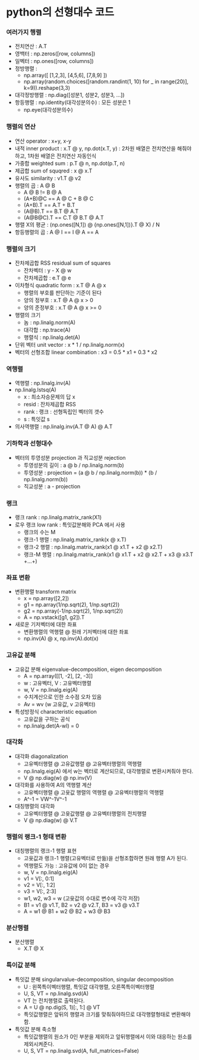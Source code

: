 # python의 선형대수 코드

### 여러가지 행렬

- 전치연산 : A.T
- 영백터 : np.zeros([row, columns])
- 일벡터 : np.ones([row, columns])
- 정방행렬 :
    - np.array([
    [1,2,3],
    [4,5,6],
    [7,8,9]
])
    - np.array(random.choices([random.randint(1, 10) for _ in range(20)], k=9)).reshape(3,3)
- 대각정방행렬 : np.diag([성분1, 성분2, 성분3, ...])
- 항등행렬 : np.identity(대각성분의수) : 모든 성분은 1
    - np.eye(대각성분의수)

### 행렬의 연산
- 연산 operator : x+y, x-y
- 내적 inner product : x.T @ y, np.dot(x.T, y) : 2차원 배열은 전치연산을 해줘야하고, 1차원 배열은 전치연산 자동인식
- 가중합 weighted sum : p.T @ n, np.dot(p.T, n)
- 제곱합 sum of squqred : x @ x.T
- 유사도 similarity : v1.T @ v2
- 행렬의 곱 : A @ B
    - A @ B != B @ A
    - (A+B)@C == A @ C + B @ C
    - (A+B).T == A.T + B.T
    - (A@B).T == B.T @ A.T
    - (A@B@C).T == C.T @ B.T @ A.T
- 행렬 X의 평균 : (np.ones([N,1]) @ {np.ones([N,1])}.T @ X) / N
- 항등행렬의 곱 : A @ I == I @ A == A

### 행렬의 크기
- 잔차제곱합 RSS residual sum of squares
    - 잔차벡터 : y - X @ w
    - 잔차제곱합 : e.T @ e
- 이차형식 quadratic form : x.T @ A @ x
    - 행렬의 부호를 판단하는 기준이 된다
    - 양의 정부호 : x.T @ A @ x > 0
    - 양의 준정부호 : x.T @ A @ x >= 0
- 행렬의 크기
    - 놈 : np.linalg.norm(A)
    - 대각합 : np.trace(A)
    - 행렬식 : np.linalg.det(A)
- 단위 벡터 unit vector : x * 1 / np.linalg.norm(x)
- 벡터의 선형조합 linear combination : x3 = 0.5 * x1 + 0.3 * x2

### 역행렬
- 역행렬 : np.linalg.inv(A)
- np.linalg.lstsq(A)
    - x : 최소자승문제의 답 x
    - resid : 잔차제곱합 RSS
    - rank : 랭크 : 선형독립인 벡터의 갯수
    - s : 특잇값 s
- 의사역행렬 : np.linalg.inv(A.T @ A) @ A.T

### 기하학과 선형대수
- 벡터의 투영성분 projection 과 직교성분 rejection
    - 투영성분의 길이 : a @ b / np.linalg.norm(b)
    - 투영성분 : projection = (a @ b / np.linalg.norm(b)) * (b / np.linalg.norm(b))
    - 직교성분 : a - projection

### 랭크
- 랭크 rank : np.linalg.matrix_rank(X1)
- 로우 랭크 low rank : 특잇값분해와 PCA 에서 사용
    - 랭크의 수는 M
    - 랭크-1 행렬 : np.linalg.matrix_rank(x @ x.T)
    - 랭크-2 행렬 : np.linalg.matrix_rank(x1 @ x1.T + x2 @ x2.T)
    - 랭크-M 행렬 : np.linalg.matrix_rank(x1 @ x1.T + x2 @ x2.T + x3 @ x3.T +...+)

### 좌표 변환
- 변환행렬 transform matrix
    - x = np.array([2,2])
    - g1 = np.array(1/np.sqrt(2), 1/np.sqrt(2))
    - g2 = np.array(-1/np.sqrt(2), 1/np.sqrt(2))
    - A = np.vstack([g1, g2]).T
- 새로운 기저벡터에 대한 좌표
    - 변환행렬의 역행렬 @ 원래 기저벡터에 대한 좌표
    - np.inv(A) @ x, np.inv(A).dot(x)

### 고유값 분해	
- 고유값 분해 eigenvalue-decomposition, eigen decomposition
    - A = np.array([[1, -2], [2, -3]]
    - w : 고유벡터, V : 고유벡터행렬
    - w, V = np.linalg.eig(A)
    - 수치계산으로 인한 소수점 오차 있음
    - Av = wv (w 고유값, v 고유벡터)
- 특성방정식 characteristic equation
    - 고유값을 구하는 공식
    - np.linalg.det(A-wI) = 0

### 대각화
- 대각화 diagonalization
    - 고유벡터행렬 @ 고유값행렬 @ 고유벡터행렬의 역행렬
    - np.linalg.eig(A) 에서 w는 벡터로 계산되므로, 대각행렬로 변환시켜줘야 한다.
    - V @ np.diag(w) @ np.inv(V)
- 대각화를 사용하여 A의 역행렬 계산
    - 고유벡터행렬 @ 고윳값 행렬의 역행렬 @ 고유벡터행렬의 역행렬
    - A^-1 = VW^-1V^-1
- 대칭행렬의 대각화
    - 고유벡터행렬 @ 고윳값행렬 @ 고유벡터행렬의 전치행렬
    - V @ np.diag(w) @ V.T

### 행렬의 랭크-1 형태 변환
- 대칭행렬의 랭크-1 행렬 표현
    - 고윳값과 랭크-1 행렬(고유벡터로 만듦)을 선형조합하면 원래 행렬 A가 된다.
    - 역행렬도 가능 : 고유값에 0이 없는 경우
    - w, V = np.linalg.eig(A)
    - v1 = V[:, 0:1]
    - v2 = V[:, 1:2]
    - v3 = V[:, 2:3]
    - w1, w2, w3 = w (고윳값의 수대로 변수에 각각 저장)
    - B1 = v1 @ v1.T, B2 = v2 @ v2.T, B3 = v3 @ v3.T
    - A = w1 @ B1 + w2 @ B2 + w3 @ B3

### 분산행렬
- 분산행렬
    - X.T @ X

### 특이값 분해
- 특잇값 분해 singularvalue-decomposition, singular decomposition
    - U : 왼쪽특이벡터행렬, 특잇값 대각행렬, 오른쪽특이벡터행렬
    - U, S, VT = np.linalg.svd(A)
    - VT 는 전치행렬로 출력된다.
    - A = U @ np.dig(S, 1)[:, 1:] @ VT
    - 특잇값행렬은 앞뒤의 행렬과 크기를 맞춰줘야하므로 대각행렬형태로 변환해야함.
- 특잇값 분해 축소형
    - 특잇값행렬의 원소가 0인 부분을 제외하고 앞뒤행렬에서 이와 대응하는 원소를 제외시켜준다.
    - U, S, VT = np.linalg.svd(A, full_matrices=False)

